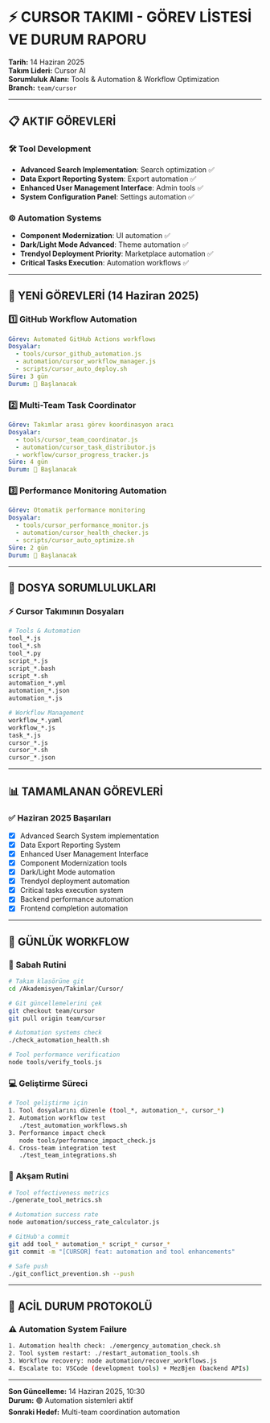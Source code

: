 # ⚡ CURSOR TAKIMI - GÖREV LİSTESİ VE DURUM RAPORU
**Tarih:** 14 Haziran 2025  
**Takım Lideri:** Cursor AI  
**Sorumluluk Alanı:** Tools & Automation & Workflow Optimization  
**Branch:** `team/cursor`

---

## 📋 **AKTIF GÖREVLERİ**

### 🛠️ **Tool Development**
- **Advanced Search Implementation**: Search optimization ✅
- **Data Export Reporting System**: Export automation ✅
- **Enhanced User Management Interface**: Admin tools ✅
- **System Configuration Panel**: Settings automation ✅

### ⚙️ **Automation Systems**
- **Component Modernization**: UI automation ✅
- **Dark/Light Mode Advanced**: Theme automation ✅
- **Trendyol Deployment Priority**: Marketplace automation ✅
- **Critical Tasks Execution**: Automation workflows ✅

---

## 🎯 **YENİ GÖREVLERİ (14 Haziran 2025)**

### 1️⃣ **GitHub Workflow Automation**
```yaml
Görev: Automated GitHub Actions workflows
Dosyalar: 
  - tools/cursor_github_automation.js
  - automation/cursor_workflow_manager.js
  - scripts/cursor_auto_deploy.sh
Süre: 3 gün
Durum: 🔄 Başlanacak
```

### 2️⃣ **Multi-Team Task Coordinator**
```yaml
Görev: Takımlar arası görev koordinasyon aracı
Dosyalar:
  - tools/cursor_team_coordinator.js
  - automation/cursor_task_distributor.js
  - workflow/cursor_progress_tracker.js
Süre: 4 gün
Durum: 🔄 Başlanacak
```

### 3️⃣ **Performance Monitoring Automation**
```yaml
Görev: Otomatik performance monitoring
Dosyalar:
  - tools/cursor_performance_monitor.js
  - automation/cursor_health_checker.js
  - scripts/cursor_auto_optimize.sh
Süre: 2 gün
Durum: 🔄 Başlanacak
```

---

## 📁 **DOSYA SORUMLULUKLARI**

### ⚡ **Cursor Takımının Dosyaları**
```bash
# Tools & Automation
tool_*.js
tool_*.sh
tool_*.py
script_*.js
script_*.bash
script_*.sh
automation_*.yml
automation_*.json
automation_*.js

# Workflow Management
workflow_*.yaml
workflow_*.js
task_*.js
cursor_*.js
cursor_*.sh
cursor_*.json
```

---

## 📊 **TAMAMLANAN GÖREVLERİ**

### ✅ **Haziran 2025 Başarıları**
- [x] Advanced Search System implementation
- [x] Data Export Reporting System
- [x] Enhanced User Management Interface
- [x] Component Modernization tools
- [x] Dark/Light Mode automation
- [x] Trendyol deployment automation
- [x] Critical tasks execution system
- [x] Backend performance automation
- [x] Frontend completion automation

---

## 🔄 **GÜNLÜK WORKFLOW**

### 🌅 **Sabah Rutini**
```bash
# Takım klasörüne git
cd /Akademisyen/Takimlar/Cursor/

# Git güncellemelerini çek
git checkout team/cursor
git pull origin team/cursor

# Automation systems check
./check_automation_health.sh

# Tool performance verification
node tools/verify_tools.js
```

### 💻 **Geliştirme Süreci**
```bash
# Tool geliştirme için
1. Tool dosyalarını düzenle (tool_*, automation_*, cursor_*)
2. Automation workflow test
   ./test_automation_workflows.sh
3. Performance impact check
   node tools/performance_impact_check.js
4. Cross-team integration test
   ./test_team_integrations.sh
```

### 🌆 **Akşam Rutini**
```bash
# Tool effectiveness metrics
./generate_tool_metrics.sh

# Automation success rate
node automation/success_rate_calculator.js

# GitHub'a commit
git add tool_* automation_* script_* cursor_*
git commit -m "[CURSOR] feat: automation and tool enhancements"

# Safe push
./git_conflict_prevention.sh --push
```

---

## 🚨 **ACİL DURUM PROTOKOLÜ**

### ⚠️ **Automation System Failure**
```bash
1. Automation health check: ./emergency_automation_check.sh
2. Tool system restart: ./restart_automation_tools.sh
3. Workflow recovery: node automation/recover_workflows.js
4. Escalate to: VSCode (development tools) + MezBjen (backend APIs)
```

---

**Son Güncelleme:** 14 Haziran 2025, 10:30  
**Durum:** 🟢 Automation sistemleri aktif  
**Sonraki Hedef:** Multi-team coordination automation
